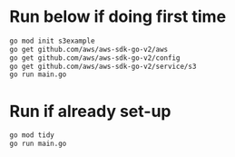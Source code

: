 # Run below if doing first time
``` bash
go mod init s3example
go get github.com/aws/aws-sdk-go-v2/aws
go get github.com/aws/aws-sdk-go-v2/config
go get github.com/aws/aws-sdk-go-v2/service/s3
go run main.go
```


# Run  if already set-up

```bash
go mod tidy
go run main.go
```